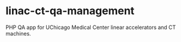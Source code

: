 linac-ct-qa-management
======================

PHP QA app for UChicago Medical Center linear accelerators and CT machines.